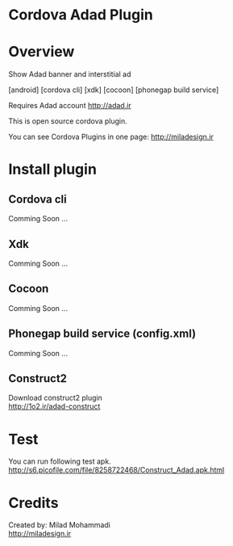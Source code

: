 Cordova Adad Plugin
====================

# Overview #

Show Adad banner and interstitial ad

[android] [cordova cli] [xdk] [cocoon] [phonegap build service]

Requires Adad account http://adad.ir

This is open source cordova plugin.

You can see Cordova Plugins in one page: http://miladesign.ir


# Install plugin #

## Cordova cli ##
Comming Soon ...

## Xdk ##
Comming Soon ...

## Cocoon ##
Comming Soon ...

## Phonegap build service (config.xml) ##
Comming Soon ...

## Construct2 ##
Download construct2 plugin<br>
http://1o2.ir/adad-construct<br>

# Test #
You can run following test apk.
http://s6.picofile.com/file/8258722468/Construct_Adad.apk.html

# Credits #
Created by: Milad Mohammadi<br>
http://miladesign.ir